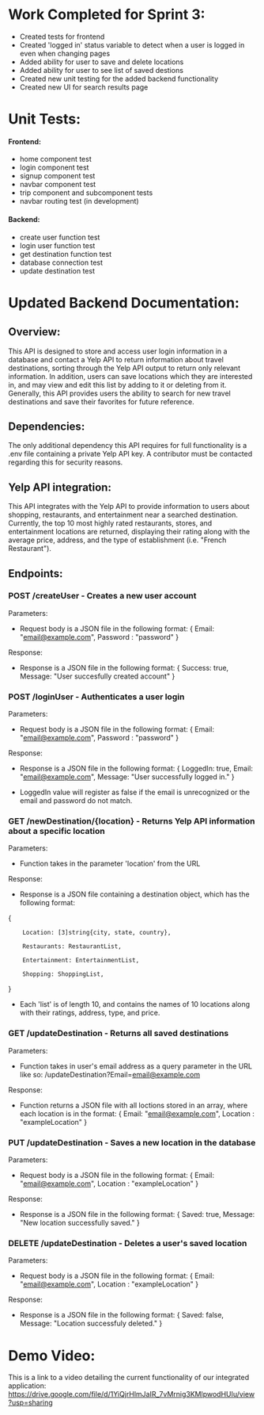 # **Work Completed for Sprint 3:**

- Created tests for frontend
- Created 'logged in' status variable to detect when a user is logged in even when changing pages
- Added ability for user to save and delete locations
- Added ability for user to see list of saved destions
- Created new unit testing for the added backend functionality
- Created new UI for search results page

# **Unit Tests:**

#### Frontend:
- home component test
- login component test
- signup component test
- navbar component test
- trip component and subcomponent tests
- navbar routing test (in development)

#### Backend:
- create user function test
- login user function test
- get destination function test
- database connection test
- update destination test

# **Updated Backend Documentation:**

## Overview:
This API is designed to store and access user login information in a database and contact a Yelp API to return information about travel destinations, sorting through the Yelp API output to return only relevant information. In addition, users can save locations which they are interested in, and may view and edit this list by adding to it or deleting from it. Generally, this API provides users the ability to search for new travel destinations and save their favorites for future reference.

## Dependencies: 
The only additional dependency this API requires for full functionality is a .env file containing a private Yelp API key. A contributor must be contacted regarding this for security reasons.

## Yelp API integration:
This API integrates with the Yelp API to provide information to users about shopping, restaurants, and entertainment near a searched destination. Currently, the top 10 most highly rated restaurants, stores, and entertainment locations are returned, displaying their rating along with the average price, address, and the type of establishment (i.e. "French Restaurant").

## Endpoints:
### **POST** /createUser - Creates a new user account

Parameters:
- Request body is a JSON file in the following format:
{
        Email: "email@example.com",
        Password : "password"
}

Response: 
- Response is a JSON file in the following format:
{ Success: true, Message: "User succesfully created account" }


### **POST** /loginUser - Authenticates a user login

Parameters:
- Request body is a JSON file in the following format:
{
        Email: "email@example.com",
        Password : "password"
}

Response: 
- Response is a JSON file in the following format:
{ LoggedIn: true, Email: "email@example.com", Message: "User successfully logged in." }

- LoggedIn value will register as false if the email is unrecognized or the email and password do not match.

### **GET** /newDestination/{location} - Returns Yelp API information about a specific location

Parameters:
- Function takes in the parameter 'location' from the URL

Response:
- Response is a JSON file containing a destination object, which has the following format:

{

        Location: [3]string{city, state, country},
        
        Restaurants: RestaurantList,
        
        Entertainment: EntertainmentList,
        
        Shopping: ShoppingList,
}

- Each 'list' is of length 10, and contains the names of 10 locations along with their ratings, address, type, and price.


### **GET** /updateDestination - Returns all saved destinations

Parameters: 
- Function takes in user's email address as a query parameter in the URL like so:
 /updateDestination?Email=email@example.com

Response:
- Function returns a JSON file with all loctions stored in an array, where each location is in the format:
{
        Email: "email@example.com",
        Location : "exampleLocation"
}

### **PUT** /updateDestination - Saves a new location in the database

Parameters: 
- Request body is a JSON file in the following format:
{
        Email: "email@example.com",
        Location : "exampleLocation"
}

Response:
- Response is a JSON file in the following format:
{ Saved: true, Message: "New location successfully saved." }


### **DELETE** /updateDestination - Deletes a user's saved location

Parameters: 
- Request body is a JSON file in the following format:
{
        Email: "email@example.com",
        Location : "exampleLocation"
}

Response:
- Response is a JSON file in the following format:
{ Saved: false, Message: "Location successfuly deleted." }


# **Demo Video:**
This is a link to a video detailing the current functionality of our integrated application:
https://drive.google.com/file/d/1YiQjrHlmJaIR_7vMrnig3KMlpwodHUIu/view?usp=sharing
